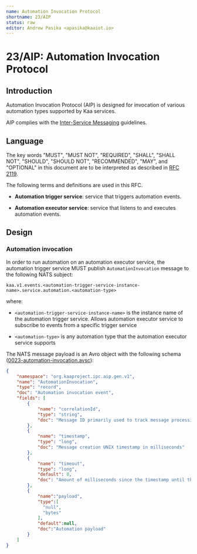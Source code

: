 ```yaml
---
name: Automation Invocation Protocol
shortname: 23/AIP
status: raw
editor: Andrew Pasika <apasika@kaaiot.io>
---
```


<!-- toc -->

# 23/AIP: Automation Invocation Protocol

## Introduction

Automation Invocation Protocol (AIP) is designed for invocation of various automation types supported by Kaa services.

AIP complies with the [Inter-Service Messaging](/0003/README.md) guidelines.


## Language

The key words "MUST", "MUST NOT", "REQUIRED", "SHALL", "SHALL NOT", "SHOULD", "SHOULD NOT", "RECOMMENDED", "MAY", and "OPTIONAL" in this document are to be interpreted as described in [RFC 2119](https://tools.ietf.org/html/rfc2119).

The following terms and definitions are used in this RFC.

- **Automation trigger service**: service that triggers automation events.

- **Automation executor service**: service that listens to and executes automation events.


## Design

### Automation invocation

In order to run automation on an automation executor service, the automation trigger service MUST publish `AutomationInvocation` message to the following NATS subject:

```
kaa.v1.events.<automation-trigger-service-instance-name>.service.automation.<automation-type>
```

where:

- `<automation-trigger-service-instance-name>` is the instance name of the automation trigger service.
Allows automation executor service to subscribe to events from a specific trigger service

- `<automation-type>` is any automation type that the automation executor service supports

<!-- TODO: Add section for reliable automation invocation -->

The NATS message payload is an Avro object with the following schema ([0023-automation-invocation.avsc](0023-automation-invocation.avsc)):

```json
{
    "namespace": "org.kaaproject.ipc.aip.gen.v1",
    "name": "AutomationInvocation",
    "type": "record",
    "doc": "Automation invocation event",
    "fields": [
        {
            "name": "correlationId",
            "type": "string",
            "doc": "Message ID primarily used to track message processing across services"
        },
        {
            "name": "timestamp",
            "type": "long",
            "doc": "Message creation UNIX timestamp in milliseconds"
        },
        {
            "name": "timeout",
            "type": "long",
            "default": 0,
            "doc": "Amount of milliseconds since the timestamp until the message expires. Value of 0 is reserved to indicate no expiration"
        },
        {
            "name":"payload",
            "type":[
              "null",
              "bytes"
            ],
            "default":null,
            "doc":"Automation payload"
        }
    ]
}
```
